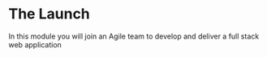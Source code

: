 # The Launch

In this module you will join an Agile team to develop and deliver a full stack web application 
